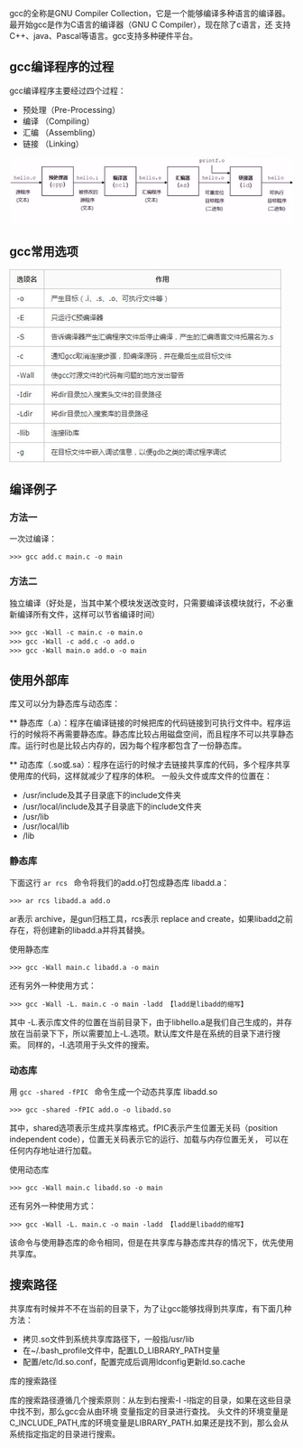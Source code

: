 gcc的全称是GNU Compiler Collection，它是一个能够编译多种语言的编译器。最开始gcc是作为C语言的编译器（GNU C Compiler），现在除了c语言，还
支持C++、java、Pascal等语言。gcc支持多种硬件平台。

## gcc编译程序的过程
gcc编译程序主要经过四个过程：

* 预处理（Pre-Processing）
* 编译 （Compiling）
* 汇编 （Assembling）
* 链接 （Linking）

![alt text](../../Contents/C/gcc_process.jpg "gcc编译过程")

## gcc常用选项
![alt text](../../Contents/C/gcc_command.jpg "gcc命令参数说明")

## 编译例子

### 方法一
一次过编译：
```
>>> gcc add.c main.c -o main 
```

### 方法二

独立编译（好处是，当其中某个模块发送改变时，只需要编译该模块就行，不必重新编译所有文件，这样可以节省编译时间）
```
>>> gcc -Wall -c main.c -o main.o
>>> gcc -Wall -c add.c -o add.o
>>> gcc -Wall main.o add.o -o main
```

## 使用外部库

库又可以分为静态库与动态库：

** 静态库（.a）：程序在编译链接的时候把库的代码链接到可执行文件中。程序运行的时候将不再需要静态库。静态库比较占用磁盘空间，而且程序不可以共享静态库。运行时也是比较占内存的，因为每个程序都包含了一份静态库。

** 动态库（.so或.sa）：程序在运行的时候才去链接共享库的代码，多个程序共享使用库的代码，这样就减少了程序的体积。
一般头文件或库文件的位置在：

* /usr/include及其子目录底下的include文件夹
* /usr/local/include及其子目录底下的include文件夹
* /usr/lib
* /usr/local/lib
* /lib

### 静态库

下面这行 `ar rcs ` 命令将我们的add.o打包成静态库 libadd.a：
```
>>> ar rcs libadd.a add.o
```
ar表示 archive，是gun归档工具，rcs表示 replace and create，如果libadd之前存在，将创建新的libadd.a并将其替换。

使用静态库

```
>>> gcc -Wall main.c libadd.a -o main
```
还有另外一种使用方式：

```
>>> gcc -Wall -L. main.c -o main -ladd 【ladd是libadd的缩写】
```
其中 -L.表示库文件的位置在当前目录下，由于libhello.a是我们自己生成的，并存放在当前录下下，所以需要加上-L.选项。默认库文件是在系统的目录下进行搜索。
同样的，-I.选项用于头文件的搜索。

### 动态库

用 `gcc -shared -fPIC ` 命令生成一个动态共享库 libadd.so

```
>>> gcc -shared -fPIC add.o -o libadd.so
```
其中，shared选项表示生成共享库格式。fPIC表示产生位置无关码（position independent code），位置无关码表示它的运行、加载与内存位置无关，
可以在任何内存地址进行加载。

使用动态库

```
>>> gcc -Wall main.c libadd.so -o main
```

还有另外一种使用方式：

```
>>> gcc -Wall -L. main.c -o main -ladd 【ladd是libadd的缩写】
```

该命令与使用静态库的命令相同，但是在共享库与静态库共存的情况下，优先使用共享库。

## 搜索路径

共享库有时候并不不在当前的目录下，为了让gcc能够找得到共享库，有下面几种方法：

* 拷贝.so文件到系统共享库路径下，一般指/usr/lib
* 在~/.bash_profile文件中，配置LD_LIBRARY_PATH变量
* 配置/etc/ld.so.conf，配置完成后调用ldconfig更新ld.so.cache


库的搜索路径

库的搜索路径遵循几个搜索原则：从左到右搜索-I -l指定的目录，如果在这些目录中找不到，那么gcc会从由环境 变量指定的目录进行查找。
头文件的环境变量是C_INCLUDE_PATH,库的环境变量是LIBRARY_PATH.如果还是找不到，那么会从系统指定指定的目录进行搜索。